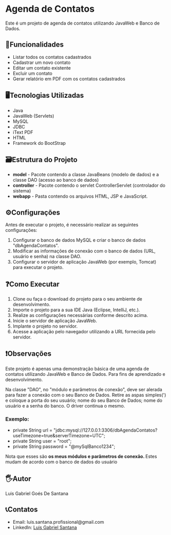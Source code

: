   <h1>Agenda de Contatos</h1>
  <p>Este é um projeto de agenda de contatos utilizando JavaWeb e Banco de Dados.</p>

  <h2>📑Funcionalidades</h2>
  <ul>
    <li>Listar todos os contatos cadastrados</li>
    <li>Cadastrar um novo contato</li>
    <li>Editar um contato existente</li>
    <li>Excluir um contato</li>
    <li>Gerar relatório em PDF com os contatos cadastrados</li>
  </ul>

  <h2>🖥️Tecnologias Utilizadas</h2>
  <ul>
    <li>Java</li>
    <li>JavaWeb (Servlets)</li>
    <li>MySQL</li>
    <li>JDBC</li>
    <li>iText PDF</li>
    <li>HTML</li>
    <li>Framework do BootStrap</li>
  </ul>

  <h2>🗃️Estrutura do Projeto</h2>
      <ul>
        <li><strong>model</strong> - Pacote contendo a classe JavaBeans (modelo de dados) e a classe DAO (acesso ao
            banco de dados)</li>
        <li><strong>controller</strong> - Pacote contendo o servlet ControllerServlet (controlador do sistema)</li>
        <li><strong>webapp</strong> - Pasta contendo os arquivos HTML, JSP e JavaScript.
        </li>
    </ul>
        

<h2>⚙️Configurações</h2>
  <p>Antes de executar o projeto, é necessário realizar as seguintes configurações:</p>
  <ol>
    <li>Configurar o banco de dados MySQL e criar o banco de dados "dbAgendaContatos".</li>
    <li>Modificar as informações de conexão com o banco de dados (URL, usuário e senha) na classe DAO.</li>
    <li>Configurar o servidor de aplicação JavaWeb (por exemplo, Tomcat) para executar o projeto.</li>
  </ol>

  <h2>❓Como Executar</h2>
  <ol>
    <li>Clone ou faça o download do projeto para o seu ambiente de desenvolvimento.</li>
    <li>Importe o projeto para a sua IDE Java (Eclipse, IntelliJ, etc.).</li>
    <li>Realize as configurações necessárias conforme descrito acima.</li>
    <li>Inicie o servidor de aplicação JavaWeb.</li>
    <li>Implante o projeto no servidor.</li>
    <li>Acesse a aplicação pelo navegador utilizando a URL fornecida pelo servidor.</li>
  </ol>

  <h2>❗Observações</h2>
  <p>Este projeto é apenas uma demonstração básica de uma agenda de contatos utilizando JavaWeb e Banco de Dados. Para fins de aprendizado e desenvolvimento.</p>
  <p>Na classe "DAO", no "módulo e parâmetros de conexão", deve ser alerada para fazer a conexão com o seu Banco de Dados. Retire as aspas simples(') e coloque a porta do seu usuário; nome do seu Banco de Dados; nome do usuário e a senha do banco. O driver continua o mesmo.</p> 
  <h3>Exemplo: </h3>
  <ul>
    <li>private String url = "jdbc:mysql://127.0.0.1:3306/dbAgendaContatos?useTimezone=true&serverTimezone=UTC";</li>
    <li>private String user = "root";</li>
    <li>private String password = "@mySqlBanco1234";</li>
  </ul>
  <p>Nota que esses são <strong> os meus módulos e parâmetros de conexão. </strong> Estes mudam de acordo com o banco de dados do usuário</p>


  <h2>🖐️Autor</h2>
  <p>Luis Gabriel Goés De Santana</p>
  
  <h2>📞Contatos</h2>
  <ul>
    <li>Email: luis.santana.profissional@gmail.com</li>
    <li>LinkedIn: <a href="https://www.linkedin.com/in/luisgabrielsantana/">Luis Gabriel Santana</a></li>
  </ul>


  
